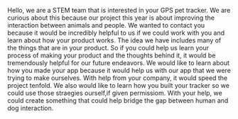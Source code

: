 Hello, we are a STEM team that is interested in your GPS pet tracker. We are curious about this because our project this year is about improving the interaction between animals and people. We wanted to contact you because it would be incredibly helpful to us if we could work with you and learn about how your product works. The idea we have includes many of the things that are in your product. So if you could help us learn your process of making your product and the thoughts behind it, it would be tremendously helpful for our future endeavors. We would like to learn about how you made your app because it would help us with our app that we were trying to make ourselves. With help from your company, it would speed the project tenfold. We also would like to learn how you built your tracker so we could use those straegies ourself,if given permissiom. With your help, we could create something that could help bridge the gap between human and dog interaction.  
